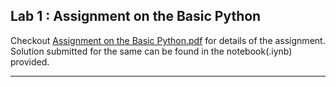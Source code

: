 ## Lab 1 : Assignment on the Basic Python
Checkout [Assignment on the Basic Python.pdf](./Assignment%20on%20the%20Basic%20Python.pdf) for details of the assignment.
Solution submitted for the same can be found in the notebook(.iynb) provided.

---